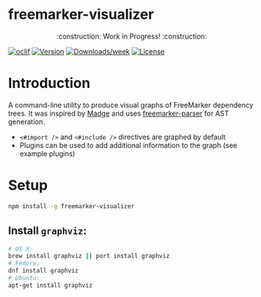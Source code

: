  freemarker-visualizer
  =====================

  <p align="center">
      :construction: Work in Progress! :construction:
  </p>

  [![oclif](https://img.shields.io/badge/cli-oclif-brightgreen.svg)](https://oclif.io)
  [![Version](https://img.shields.io/npm/v/freemarker-visualizer.svg)](https://npmjs.org/package/freemarker-visualizer)
  [![Downloads/week](https://img.shields.io/npm/dw/freemarker-visualizer.svg)](https://npmjs.org/package/freemarker-visualizer)
  [![License](https://img.shields.io/npm/l/freemarker-visualizer.svg)](https://github.com/colinfruit/freemarker-visualizer/blob/master/package.json)

  <!-- introduction -->
  # Introduction
  A command-line utility to produce visual graphs of FreeMarker dependency trees.
  It was inspired by [Madge](https://github.com/pahen/madge) and uses [freemarker-parser](https://github.com/armano2/freemarker-parser) for AST generation.

  - `<#import />` and `<#include />` directives are graphed by default
  - Plugins can be used to add additional information to the graph (see example plugins)
  <!-- introductionstop -->

  <!-- setup -->
  # Setup
  ```sh
  npm install -g freemarker-visualizer
  ```
  ## Install `graphviz`:
  ```sh
  # OS X:
  brew install graphviz || port install graphviz
  # Fedora:
  dnf install graphviz
  # Ubuntu:
  apt-get install graphviz
  ```
  <!-- setupstop -->
